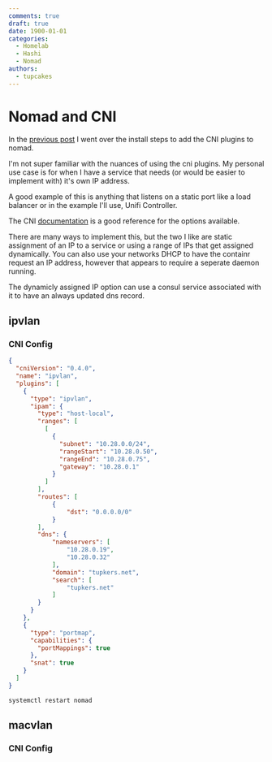 ```yaml
---
comments: true
draft: true
date: 1900-01-01
categories:
  - Homelab
  - Hashi
  - Nomad
authors:
  - tupcakes
---
```



# Nomad and CNI
In the [previous post](https://www.practicalkungfu.net/2023/11/13/nomad-consul-glusteroh-my/#install-cni-plugins) I went over the install steps to add the CNI plugins to nomad.

I'm not super familiar with the nuances of using the cni plugins. My personal use case is for when I have a service that needs (or would be easier to implement with) it's own IP address.

A good example of this is anything that listens on a static port like a load balancer or in the example I'll use, Unifi Controller.

The CNI [documentation](https://www.cni.dev/plugins/current/main/) is a good reference for the options available.

<!-- more -->

There are many ways to implement this, but the two I like are static assignment of an IP to a service or using a range of IPs that get assigned dynamically. You can also use your networks DHCP to have the containr request an IP address, however that appears to require a seperate daemon running.

The dynamicly assigned IP option can use a consul service associated with it to have an always updated dns record.

## ipvlan

### CNI Config
```json title="/opt/cni/config/ipvlan.conflist"
{
  "cniVersion": "0.4.0",
  "name": "ipvlan",
  "plugins": [
    {
      "type": "ipvlan",
      "ipam": {
        "type": "host-local",
        "ranges": [
          [
            {
              "subnet": "10.28.0.0/24",
              "rangeStart": "10.28.0.50",
              "rangeEnd": "10.28.0.75",
              "gateway": "10.28.0.1"
            }
          ]
        ],
        "routes": [
            {
                "dst": "0.0.0.0/0"
            }
        ],
        "dns": {
            "nameservers": [
                "10.28.0.19",
                "10.28.0.32"
            ],
            "domain": "tupkers.net",
            "search": [
                "tupkers.net"
            ]
        }
      }
    },
    {
      "type": "portmap",
      "capabilities": {
        "portMappings": true
      },
      "snat": true
    }
  ]
}
```

```
systemctl restart nomad
```

## macvlan
### CNI Config